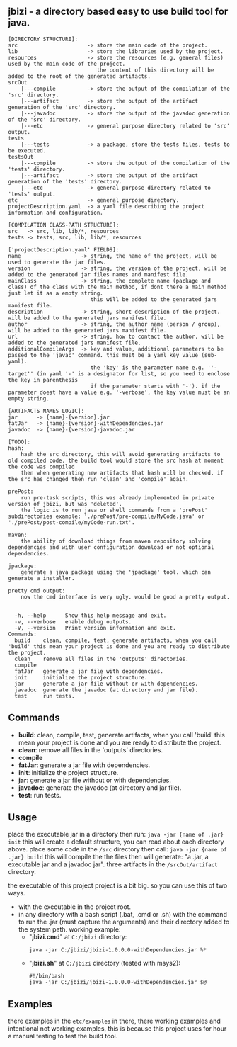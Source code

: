 ## jbizi - a directory based easy to use build tool for java.

```
[DIRECTORY STRUCTURE]:
src                      -> store the main code of the project.
lib                      -> store the libraries used by the project.
resources                -> store the resources (e.g. general files) used by the main code of the project.
                            the content of this directory will be added to the root of the generated artifacts.
srcOut
    |---compile          -> store the output of the compilation of the 'src' directory.
    |---artifact         -> store the output of the artifact generation of the 'src' directory.
    |---javadoc          -> store the output of the javadoc generation of the 'src' directory.
    |---etc              -> general purpose directory related to 'src' output.
tests
    |---tests            -> a package, store the tests files, tests to be executed.
testsOut
    |---compile          -> store the output of the compilation of the 'tests' directory.
    |---artifact         -> store the output of the artifact generation of the 'tests' directory.
    |---etc              -> general purpose directory related to 'tests' output.
etc                      -> general purpose directory.
projectDescription.yaml  -> a yaml file describing the project information and configuration.

[COMPILATION CLASS-PATH STRUCTURE]:
src   -> src, lib, lib/*, resources
tests -> tests, src, lib, lib/*, resources

['projectDescription.yaml' FIELDS]:
name                   -> string, the name of the project, will be used to generate the jar files.
version                -> string, the version of the project, will be added to the generated jar files names and manifest file.
mainClass              -> string, the complete name (package and class) of the class with the main method, if dont there a main method just let it as a empty string.
                          this will be added to the generated jars manifest file.
description            -> string, short description of the project. will be added to the generated jars manifest file.
author                 -> string, the author name (person / group), will be added to the generated jars manifest file.
url                    -> string, how to contact the author. will be added to the generated jars manifest file.
additionalCompileArgs  -> key and value, additional parameters to be passed to the 'javac' command. this must be a yaml key value (sub-yaml).
                          the 'key' is the parameter name e.g. ''-target'' (in yaml '-' is a designator for list, so you need to enclose the key in parenthesis
                          if the parameter starts with '-'). if the parameter doest have a value e.g. '-verbose', the key value must be an empty string.

[ARTIFACTS NAMES LOGIC]:
jar      -> {name}-{version}.jar
fatJar   -> {name}-{version}-withDependencies.jar
javadoc  -> {name}-{version}-javadoc.jar

[TODO]:
hash:
    hash the src directory, this will avoid generating artifacts to old compiled code. the build tool would store the src hash at moment the code was compiled
    then when generating new artifacts that hash will be checked. if the src has changed then run 'clean' and 'compile' again.

prePost:
    run pre-task scripts, this was already implemented in private version of jbizi, but was 'deleted'.
    the logic is to run java or shell commands from a 'prePost' subdirectories example: './prePost/pre-compile/MyCode.java' or './prePost/post-compile/myCode-run.txt'.

maven:
    the ability of download things from maven repository solving dependencies and with user configuration download or not optional dependencies.

jpackage:
    generate a java package using the 'jpackage' tool. which can generate a installer.

pretty cmd output:
    now the cmd interface is very ugly. would be good a pretty output.


  -h, --help      Show this help message and exit.
  -v, --verbose   enable debug outputs.
  -V, --version   Print version information and exit.
Commands:
  build    clean, compile, test, generate artifacts, when you call 'build' this mean your project is done and you are ready to distribute the project.
  clean    remove all files in the 'outputs' directories.
  compile
  fatJar   generate a jar file with dependencies.
  init     initialize the project structure.
  jar      generate a jar file without or with dependencies.
  javadoc  generate the javadoc (at directory and jar file).
  test     run tests.
```

## Commands
- **build**: clean, compile, test, generate artifacts, when you call 'build' this mean your project is done and you are ready to distribute the project.
 - **clean**: remove all files in the 'outputs' directories.
  - **compile**
  - **fatJar**: generate a jar file with dependencies.
  - **init**: initialize the project structure.
  - **jar**: generate a jar file without or with dependencies.
  - **javadoc**: generate the javadoc (at directory and jar file).
  - **test**: run tests.

## Usage
place the executable jar in a directory then run:
`java -jar {name of .jar} init`
this will create a default structure, you can read about each directory above.
place some code in the `/src` directory then call:
`java -jar {name of .jar} build`
this will compile the the files then will generate: "a .jar, a executable jar and a javadoc jar". three artifacts in the `/srcOut/artifact` directory.

the executable of this project project is a bit big. so you can use this of two ways.

 - with the executable in the project root.
 - in any directory with a bash script (.bat, .cmd or .sh) with the command to run the .jar (must capture the arguments) and their directory added to the system path.
working example:
   - "**jbizi.cmd**" at `C:/jbizi` directory:
		```
		java -jar C:/jbizi/jbizi-1.0.0.0-withDependencies.jar %*
		```
   - "**jbizi.sh**" at `C:/jbizi` directory (tested with msys2):
		```
		#!/bin/bash
		java -jar C:/jbizi/jbizi-1.0.0.0-withDependencies.jar $@
		```

## Examples
there examples in the `etc/examples` in there, there working examples
and intentional not working examples, this is because this project uses for hour a manual testing to test the build tool.
